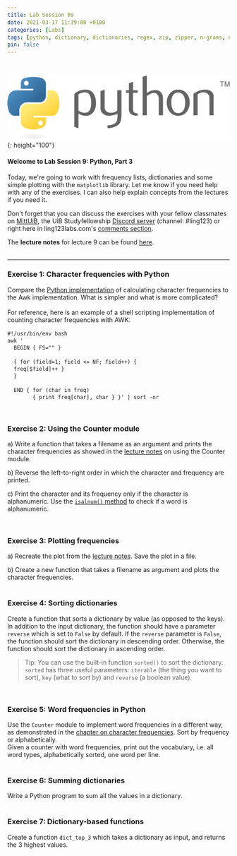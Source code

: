 ```yaml
---
title: Lab Session 09
date: 2021-03-17 11:39:00 +0100
categories: [Labs]
tags: [python, dictionary, dictionaries, regex, zip, zipper, n-grams, n-gram, frequency, counter, frequencies, Levenshtein, casefold, nltk]
pin: false
---
```


<br>

![Python Logo](/assets/img/lab-post-07/python-logo.png){: height="100"}

#### Welcome to Lab Session 9:  Python, Part 3 <br>
Today, we're going to work with frequency lists, dictionaries and some simple plotting with the `matplotlib` library.
Let me know if you need help with any of the exercises. I can also help explain concepts from the
lectures if you need it. <br>

Don't forget that you can discuss the exercises with your fellow classmates on
[MittUiB](https://mitt.uib.no/courses/27100/discussion_topics),
the UiB Studyfellowship [Discord server](https://discord.gg/sXgmWQ2G) (channel: #ling123) or right here in
ling123labs.com's [comments section](#post-extend-wrapper).


The **lecture notes** for lecture 9 can be found
[here](https://lingkurs.h.uib.no/webroot/index.php?page=python/charfreqpy&lang=en&course=ling123).
<br>
<br>

---


### Exercise 1: Character frequencies with Python <br>
Compare the
[Python implementation](https://lingkurs.h.uib.no/webroot/index.php?page=python/charfreqpy&lang=en&course=ling123)
of calculating character frequencies to the Awk implementation. What is simpler and what is more complicated? <br>
<br>
For reference, here is an example of a shell scripting implementation of counting character frequencies with AWK:
```shell
#!/usr/bin/env bash
awk '
  BEGIN { FS="" }

  { for (field=1; field <= NF; field++) {
  freq[$field]++ }
  }

  END { for (char in freq)
        { print freq[char], char } }' | sort -nr
```
<br>


### Exercise 2: Using the Counter module <br>
a) Write a function that takes a filename as an argument and prints the character frequencies as
showed in the [lecture notes](https://lingkurs.h.uib.no/webroot/index.php?page=python/charcounter&lang=en&course=ling123)
on using the Counter module. <br>

b) Reverse the left-to-right order in which the character and frequency are printed. <br>

c) Print the character and its frequency only if the character is alphanumeric. Use the
[`isalnum()` method](https://www.w3schools.com/python/ref_string_isalnum.asp) to check if a word is alphanumeric. <br>

<br>

### Exercise 3: Plotting frequencies <br>
a) Recreate the plot from the
[lecture notes](https://lingkurs.h.uib.no/webroot/index.php?page=python/freqplot&lang=en&course=ling123).
Save the plot in a file. <br>

b) Create a new function that takes a filename as argument and plots the character frequencies. <br>
<br>


### Exercise 4: Sorting dictionaries
Create a function that sorts a dictionary by value (as opposed to the keys). In addition to the input dictionary,
the function should have a parameter `reverse` which is set to `False` by default. If the `reverse` parameter is `False`,
the function should sort the dictionary in descending order. Otherwise, the function should sort the dictionary
in ascending order.

> Tip: You can use the built-in function `sorted()` to sort the dictionary. `sorted` has three useful parameters: `iterable`
> (the thing you want to sort), `key` (what to sort by) and `reverse` (a boolean value).

<br>


### Exercise 5: Word frequencies in Python <br>
Use the `Counter` module to implement word frequencies in a different way, as demonstrated in the
[chapter on character frequencies](https://lingkurs.h.uib.no/webroot/index.php?page=python/charfreqpy&lang=en&course=ling123).
Sort by frequency or alphabetically. <br>
Given a counter with word frequencies, print out the vocabulary, i.e. all word types, alphabetically sorted,
one word per line. <br>
<br>


### Exercise 6: Summing dictionaries <br>
Write a Python program to sum all the values in a dictionary. <br>
<br>


### Exercise 7: Dictionary-based functions <br>
Create a function `dict_top_3` which takes a dictionary as input, and returns the 3 highest values.
<br>
